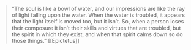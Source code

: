 > “The soul is like a bowl of water, and our impressions are like the ray of light falling upon the water. When the water is troubled, it appears that the light itself is moved too, but it isn’t. So, when a person loses their composure it isn’t their skills and virtues that are troubled, but the spirit in which they exist, and when that spirit calms down so do those things.”
> [[Epictetus]]